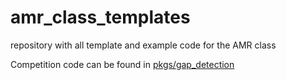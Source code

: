 # amr_class_templates
repository with all template and example code for the AMR class 

Competition code can be found in [pkgs/gap_detection](./pkgs/gap_detection)
